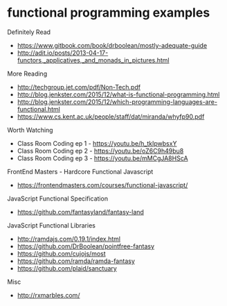 # functional programming examples

Definitely Read
* https://www.gitbook.com/book/drboolean/mostly-adequate-guide
* http://adit.io/posts/2013-04-17-functors,_applicatives,_and_monads_in_pictures.html

More Reading
* http://techgroup.jet.com/pdf/Non-Tech.pdf
* http://blog.jenkster.com/2015/12/what-is-functional-programming.html
* http://blog.jenkster.com/2015/12/which-programming-languages-are-functional.html
* https://www.cs.kent.ac.uk/people/staff/dat/miranda/whyfp90.pdf

Worth Watching
* Class Room Coding ep 1 - https://youtu.be/h_tkIpwbsxY
* Class Room Coding ep 2 - https://youtu.be/oZ6C9h49bu8
* Class Room Coding ep 3 - https://youtu.be/mMCgJA8HScA

FrontEnd Masters - Hardcore Functional Javascript
* https://frontendmasters.com/courses/functional-javascript/

JavaScript Functional Specification

* https://github.com/fantasyland/fantasy-land

JavaScript Functional Libraries

* http://ramdajs.com/0.19.1/index.html
* https://github.com/DrBoolean/pointfree-fantasy
* https://github.com/cujojs/most
* https://github.com/ramda/ramda-fantasy
* https://github.com/plaid/sanctuary

Misc

* http://rxmarbles.com/

